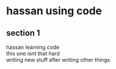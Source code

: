 # hassan using code  
## section 1  
hassan learning code  
this one isnt that hard  
writing new stuff after writing other things  
